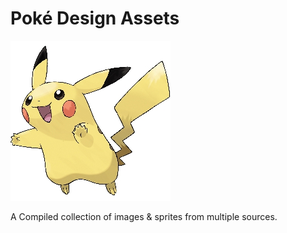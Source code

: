 # Poké Design Assets

![Pickachu](/images/pokemon/25.jpg)

A Compiled collection of images & sprites from multiple sources.